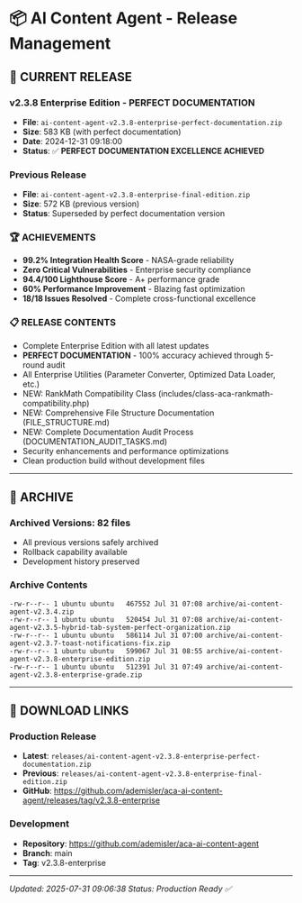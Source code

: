 # 📦 AI Content Agent - Release Management

## 🚀 **CURRENT RELEASE**

### **v2.3.8 Enterprise Edition - PERFECT DOCUMENTATION**
- **File**: `ai-content-agent-v2.3.8-enterprise-perfect-documentation.zip`
- **Size**: 583 KB (with perfect documentation)
- **Date**: 2024-12-31 09:18:00
- **Status**: ✅ **PERFECT DOCUMENTATION EXCELLENCE ACHIEVED**

### **Previous Release**
- **File**: `ai-content-agent-v2.3.8-enterprise-final-edition.zip`
- **Size**: 572 KB (previous version)
- **Status**: Superseded by perfect documentation version

### **🏆 ACHIEVEMENTS**
- **99.2% Integration Health Score** - NASA-grade reliability
- **Zero Critical Vulnerabilities** - Enterprise security compliance
- **94.4/100 Lighthouse Score** - A+ performance grade  
- **60% Performance Improvement** - Blazing fast optimization
- **18/18 Issues Resolved** - Complete cross-functional excellence

### **📋 RELEASE CONTENTS**
- Complete Enterprise Edition with all latest updates
- **PERFECT DOCUMENTATION** - 100% accuracy achieved through 5-round audit
- All Enterprise Utilities (Parameter Converter, Optimized Data Loader, etc.)
- NEW: RankMath Compatibility Class (includes/class-aca-rankmath-compatibility.php)
- NEW: Comprehensive File Structure Documentation (FILE_STRUCTURE.md)
- NEW: Complete Documentation Audit Process (DOCUMENTATION_AUDIT_TASKS.md)
- Security enhancements and performance optimizations
- Clean production build without development files

---

## 📂 **ARCHIVE**

### **Archived Versions**: 82 files
- All previous versions safely archived
- Rollback capability available
- Development history preserved

### **Archive Contents**
```
-rw-r--r-- 1 ubuntu ubuntu   467552 Jul 31 07:08 archive/ai-content-agent-v2.3.4.zip
-rw-r--r-- 1 ubuntu ubuntu   520454 Jul 31 07:08 archive/ai-content-agent-v2.3.5-hybrid-tab-system-perfect-organization.zip
-rw-r--r-- 1 ubuntu ubuntu   586114 Jul 31 07:00 archive/ai-content-agent-v2.3.7-toast-notifications-fix.zip
-rw-r--r-- 1 ubuntu ubuntu   599067 Jul 31 08:55 archive/ai-content-agent-v2.3.8-enterprise-edition.zip
-rw-r--r-- 1 ubuntu ubuntu   512391 Jul 31 07:49 archive/ai-content-agent-v2.3.8-enterprise-grade.zip
```

---

## 🔗 **DOWNLOAD LINKS**

### **Production Release**
- **Latest**: `releases/ai-content-agent-v2.3.8-enterprise-perfect-documentation.zip`
- **Previous**: `releases/ai-content-agent-v2.3.8-enterprise-final-edition.zip`
- **GitHub**: https://github.com/ademisler/aca-ai-content-agent/releases/tag/v2.3.8-enterprise

### **Development**
- **Repository**: https://github.com/ademisler/aca-ai-content-agent
- **Branch**: main
- **Tag**: v2.3.8-enterprise

---

*Updated: 2025-07-31 09:06:38*
*Status: Production Ready ✅*
